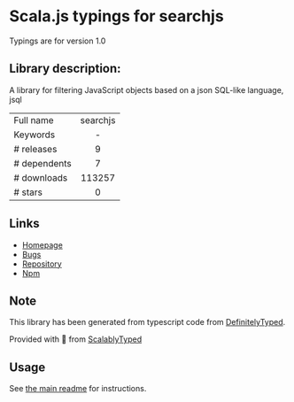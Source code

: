 
# Scala.js typings for searchjs

Typings are for version 1.0

## Library description:
A library for filtering JavaScript objects based on a json SQL-like language, jsql

|                    |                 |
| ------------------ | :-------------: |
| Full name          | searchjs |
| Keywords           | - |
| # releases         | 9 |
| # dependents       | 7 |
| # downloads        | 113257 |
| # stars            | 0 |

## Links
- [Homepage](https://github.com/deitch/searchjs#readme)
- [Bugs](https://github.com/deitch/searchjs/issues)
- [Repository](https://github.com/deitch/searchjs)
- [Npm](https://www.npmjs.com/package/searchjs)
    


## Note
This library has been generated from typescript code from [DefinitelyTyped](https://definitelytyped.org).

Provided with :purple_heart: from [ScalablyTyped](https://github.com/oyvindberg/ScalablyTyped)

## Usage
See [the main readme](../../readme.md) for instructions.


